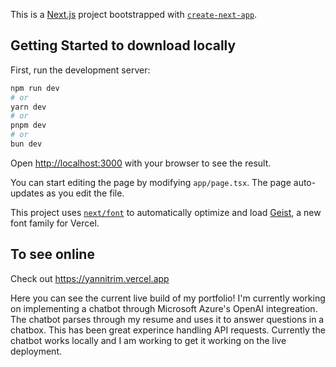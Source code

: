 This is a [Next.js](https://nextjs.org) project bootstrapped with [`create-next-app`](https://nextjs.org/docs/app/api-reference/cli/create-next-app).

## Getting Started to download locally

First, run the development server:

```bash
npm run dev
# or
yarn dev
# or
pnpm dev
# or
bun dev
```

Open [http://localhost:3000](http://localhost:3000) with your browser to see the result.

You can start editing the page by modifying `app/page.tsx`. The page auto-updates as you edit the file.

This project uses [`next/font`](https://nextjs.org/docs/app/building-your-application/optimizing/fonts) to automatically optimize and load [Geist](https://vercel.com/font), a new font family for Vercel.

## To see online

Check out https://yannitrim.vercel.app

Here you can see the current live build of my portfolio!
I'm currently working on implementing a chatbot through Microsoft Azure's OpenAI integreation. The chatbot parses through my resume and uses it to answer questions in a chatbox. This has been great experince handling API requests. Currently the chatbot works locally and I am working to get it working on the live deployment.
